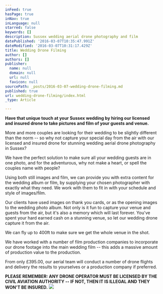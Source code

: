 ```yaml
---
inFeed: true
hasPage: true
inNav: true
inLanguage: null
starred: false
keywords: []
description: Sussex wedding aerial drone photography and film
datePublished: '2016-03-07T10:35:47.991Z'
dateModified: '2016-03-07T10:31:17.429Z'
title: Wedding Drone Filming
author: []
authors: []
publisher:
  name: null
  domain: null
  url: null
  favicon: null
sourcePath: _posts/2016-03-07-wedding-drone-filming.md
published: true
url: wedding-drone-filming/index.html
_type: Article

---
```

**Have that unique touch at your Sussex wedding by hiring our licensed and insured drone to take pictures and film of your guests and venue.**

More and more couples are looking for their wedding to be slightly different than the norm -- so why not capture your special day from the air with our licensed and insured drone for stunning wedding aerial drone photography in Sussex?

We have the perfect solution to make sure all your wedding guests are in one photo, and for the adventurous, why not make a heart, or spell the couples name with people?

Using both still images and film, we can provide you with extra content for the wedding album or film, by supplying your chosen photographer with exactly what they need. We work with them to fit in with your schedule and style of images/film.

Our clients have used images on thank you cards, or as the opening images to the wedding photo album. Not only is it fun to capture your venue and guests from the air, but it's also a memory which will last forever. You've spent your hard earned cash on a stunning venue, so let our wedding drone capture it from the air.

We can fly up to 400ft to make sure we get the whole venue in the shot.

We have worked with a number of film production companies to incorporate our drone footage into the main wedding film -- this adds a massive amount of production value to the production.

From only £395.00, our aerial team will conduct a number of drone flights and delivery the results to yourselves or a production company if preferred.

**PLEASE REMEMBER: ANY DRONE OPERATOR MUST BE LICENSED BY THE CIVIL AVIATION AUTHORITY -- IF NOT, THEN IT IS ILLEGAL AND THEY WON'T BE INSURED.**
![](https://the-grid-user-content.s3-us-west-2.amazonaws.com/a93933b9-71f2-42ff-b4b9-3442e04e2300.jpg)